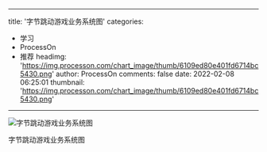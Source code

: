 
---
title: '字节跳动游戏业务系统图'
categories: 
 - 学习
 - ProcessOn
 - 推荐
headimg: 'https://img.processon.com/chart_image/thumb/6109ed80e401fd6714bc5430.png'
author: ProcessOn
comments: false
date: 2022-02-08 06:25:01
thumbnail: 'https://img.processon.com/chart_image/thumb/6109ed80e401fd6714bc5430.png'
---

<div>   
<img class="thumb" alt="字节跳动游戏业务系统图" src="https://img.processon.com/chart_image/thumb/6109ed80e401fd6714bc5430.png" referrerpolicy="no-referrer">
<p>字节跳动游戏业务系统图</p>  
</div>
            